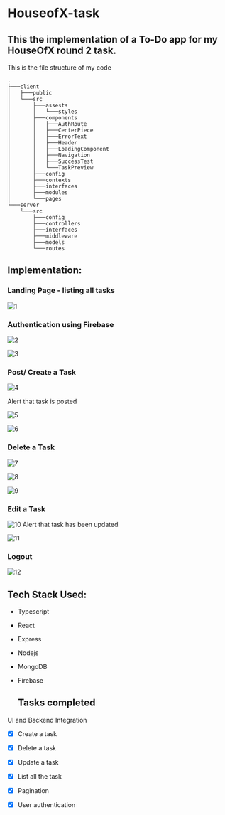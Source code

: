 # HouseofX-task

## This the implementation of a To-Do app for my HouseOfX round 2 task.

This is the file structure of my code

    .
    ├───client
    │   ├───public
    │   └───src
    │       ├───assests
    │       │   └───styles
    │       ├───components
    │       │   ├───AuthRoute
    │       │   ├───CenterPiece
    │       │   ├───ErrorText
    │       │   ├───Header
    │       │   ├───LoadingComponent
    │       │   ├───Navigation
    │       │   ├───SuccessTest
    │       │   └───TaskPreview
    │       ├───config
    │       ├───contexts
    │       ├───interfaces
    │       ├───modules
    │       └───pages
    └───server
        └───src
            ├───config
            ├───controllers
            ├───interfaces
            ├───middleware
            ├───models
            └───routes


## Implementation:

### Landing Page - listing all tasks
![1](https://github.com/Khushi-Balia/HouseofX-task/assets/104241344/db0e5949-7ee9-4f73-a188-9b378efc932a)


### Authentication using Firebase
![2](https://github.com/Khushi-Balia/HouseofX-task/assets/104241344/ee2f2e6b-d9c1-4881-975a-0108b5392b2c)

![3](https://github.com/Khushi-Balia/HouseofX-task/assets/104241344/482eb51e-8a3c-4166-8b41-24a0111a3b0b)

### Post/ Create a Task

![4](https://github.com/Khushi-Balia/HouseofX-task/assets/104241344/960c3d78-b7d6-412a-8421-3120351bab6c)

Alert that task is posted

![5](https://github.com/Khushi-Balia/HouseofX-task/assets/104241344/e9515d1b-30ed-412f-b8a4-11334fed5e69)

![6](https://github.com/Khushi-Balia/HouseofX-task/assets/104241344/a36e99b5-4608-4635-b8c9-1c7df5c1b992)

### Delete a Task

![7](https://github.com/Khushi-Balia/HouseofX-task/assets/104241344/5764801b-8385-4b63-b11c-d47e2a80d228)

![8](https://github.com/Khushi-Balia/HouseofX-task/assets/104241344/97b98cae-4dbc-467f-beeb-9ea62e4e9fc9)

![9](https://github.com/Khushi-Balia/HouseofX-task/assets/104241344/da6bc269-d775-4c48-9dd6-e7b522d0d186)

### Edit a Task

![10](https://github.com/Khushi-Balia/HouseofX-task/assets/104241344/c8243807-1295-476f-b266-98e77b352050)
Alert that task has been updated

![11](https://github.com/Khushi-Balia/HouseofX-task/assets/104241344/545b1dfe-4115-4ea1-9228-d24f9e8f6ae7)


### Logout

![12](https://github.com/Khushi-Balia/HouseofX-task/assets/104241344/9d7ed045-624a-49d9-b15b-aaf841140619)

## Tech Stack Used:

- Typescript
- React
- Express
- Nodejs
- MongoDB
- Firebase

  ## Tasks completed

UI and Backend Integration

- [x] Create a task
- [x] Delete a task
- [x] Update a task
- [x] List all the task
- [x] Pagination
- [x] User authentication





